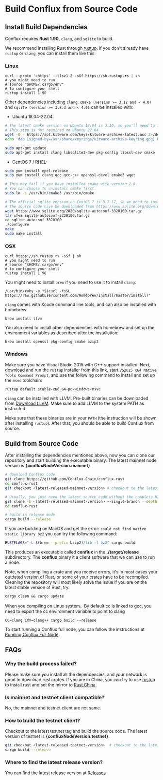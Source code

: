 # Build Conflux from Source Code

## Install Build Dependencies

Conflux requires **Rust 1.90**, ```clang```, and ```sqlite``` to build.

We recommend installing Rust through [rustup](https://rustup.rs/). If you don't already have ```rustup``` or ```clang```, you can install them like this:

### Linux

```shell
curl --proto '=https' --tlsv1.2 -sSf https://sh.rustup.rs | sh
# you might need to run 
# source "$HOME/.cargo/env"
# to configure your shell
rustup install 1.90
```

Other dependencies including ```clang```, ```cmake (version >= 3.12 and < 4.0)``` and ```sqlite (version >= 3.8.3 and < 4.0)``` can be installed with:

- Ubuntu 18.04-22.04:

```bash
# The latest cmake version on Ubuntu 18.04 is 3.10, so you'll need to install it from the Kitware repository.
# This step is not required on Ubuntu 22.04
wget -O - https://apt.kitware.com/keys/kitware-archive-latest.asc 2>/dev/null | gpg --dearmor - | sudo tee /usr/share/keyrings/kitware-archive-keyring.gpg >/dev/null
echo 'deb [signed-by=/usr/share/keyrings/kitware-archive-keyring.gpg] https://apt.kitware.com/ubuntu/ bionic main' | sudo tee /etc/apt/sources.list.d/kitware.list >/dev/null

sudo apt-get update
sudo apt-get install clang libsqlite3-dev pkg-config libssl-dev cmake
```

- CentOS 7 / RHEL:

```bash
sudo yum install epel-release
sudo yum install clang gcc gcc-c++ openssl-devel cmake3 wget

# This may fail if you have installed cmake with version 2.8.
# You can choose to uninstall cmake first.
sudo ln -s /usr/bin/cmake3 /usr/bin/cmake

# The official sqlite version on CentOS 7 is 3.7.17, so we need to install the latest version from the source code.
# The source code have be downloaded from https://www.sqlite.org/download.html
wget https://www.sqlite.org/2020/sqlite-autoconf-3320100.tar.gz
tar xfvz sqlite-autoconf-3320100.tar.gz
cd sqlite-autoconf-3320100
./configure
make
sudo make install
```

### OSX

```shell
curl https://sh.rustup.rs -sSf | sh
# you might need to run 
# source "$HOME/.cargo/env"
# to configure your shell
rustup install 1.90
```

You might need to install ```brew``` if you need to use it to install ```clang```:

```shell
/usr/bin/ruby -e "$(curl -fsSL https://raw.githubusercontent.com/Homebrew/install/master/install)"
```

```clang``` comes with Xcode command line tools, and can also be installed with homebrew:

```shell
brew install llvm
```

You also need to install other dependencies with homebrew and set up the environment variables as described after the installation:

```shell
brew install openssl pkg-config cmake bzip2 
```

### Windows

Make sure you have Visual Studio 2015 with C++ support installed. Next, download and run the ```rustup``` installer from [this link](https://static.rust-lang.org/rustup/dist/x86_64-pc-windows-msvc/rustup-init.exe), start ```VS2015 x64 Native Tools Command Prompt```, and use the following command to install and set up the ```msvc``` toolchain:

```shell
rustup default stable-x86_64-pc-windows-msvc
```

```clang``` can be installed with LLVM. Pre-built binaries can be downloaded from [Download LLVM](https://releases.llvm.org/download.html#8.0.0). Make sure to add LLVM to the system PATH as instructed.

Make sure that these binaries are in your ```PATH``` (the instruction will be shown after installing ```rustup```). After that, you should be able to build Conflux from source.

## Build from Source Code

After installing the dependencies mentioned above, now you can clone our repository and start building the executable binary. The latest mainnet node version is **{confluxNodeVersion.mainnet}**.

```bash
# download Conflux code
git clone https://github.com/Conflux-Chain/conflux-rust
cd conflux-rust
git checkout <latest-released-mainnet-version> # checkout to the latest release version

# Usually, you just need the latest source code without the complete history. You can speed up the cloning process with the following command.
git clone -b <latest-released-mainnet-version> --single-branch --depth 1 https://github.com/Conflux-Chain/conflux-rust.git
cd conflux-rust

# build in release mode
cargo build --release
```

If you are building on MacOS and get the error: `could not find native static library bz2` you can try the following command:

```bash
RUSTFLAGS="-L $(brew --prefix bzip2)/lib -l bz2" cargo build
```


This produces an executable called **conflux** in the **./target/release** subdirectory. The **conflux** binary it a client software that we can use to run a node.

Note, when compiling a crate and you receive errors, it's in most cases your outdated version of Rust, or some of your crates have to be recompiled. Cleaning the repository will most likely solve the issue if you are on the latest stable version of Rust, try:

```shell
cargo clean && cargo update
```
When you compiling on Linux system，By default cc is linked to gcc, you need to export the cc environment variable to point to clang

```shell
CC=clang CXX=clang++ cargo build --release
```

To start running a Conflux full node, you can follow the instructions at [Running Conflux Full Node](https://doc.confluxnetwork.org/docs/general/run-a-node/).

## FAQs

### Why the build process failed?

Please make sure you install all the dependencies, and your network is good to download rust crates. If you are in China, you can try to use [rustup](https://rustup.rs/) to install rust and set the mirror to [Rust China](https://mirrors.tuna.tsinghua.edu.cn/help/rustup/).

### Is mainnet and testnet client compatible?

No, the mainnet and testnet client are not same.

### How to build the testnet client?

Checkout to the latest testnet tag and build the source code. The latest version of testnet is **{confluxNodeVersion.testnet}**.

```bash
git checkout <latest-released-testnet-version>  # checkout to the latest testnet release version
cargo build --release
```

### Where to find the latest release version?

You can find the latest release version at [Releases](https://github.com/Conflux-Chain/conflux-rust/releases)
